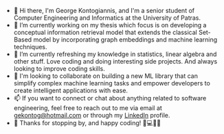 - 👋 Hi there, I'm George Kontogiannis, and I'm a senior student of Computer Engineering and Informatics at the University of Patras.
- 🔭 I’m currently working on my thesis which focus is on developing a conceptual information retrieval model that extends the classical Set-Based model by incorporating graph embeddings and machine learning techniques.
- 🌱 I’m currently refreshing my knowledge in statistics, linear algebra and other stuff. Love coding and doing interesting side projects. And always looking to improve coding skills.
- 👯 I'm looking to collaborate on building a new ML library that can simplify complex machine learning tasks and empower developers to create intelligent applications with ease.
- 📫 If you want to connect or chat about anything related to software engineering, feel free to reach out to me via email at [gekontog@hotmail.com](mailto:gekontog@hotmail.com) or through my [LinkedIn](https://www.linkedin.com/in/george-kontogiannis/) profile.
- 👀 Thanks for stopping by, and happy coding! 🤖💻👨‍💻


